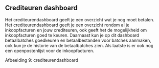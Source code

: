 ## Crediteuren dashboard
Het crediteurendashboard geeft je een overzicht wat je nog moet betalen. 
Het crediteurendashboard geeft je een overzicht rondom al je inkoopfacturen en jouw crediteuren, ook geeft het de mogelijkheid om inkoopfacturen goed te keuren. Daarnaast kun je op dit dashboard betaalbatches goedkeuren en betaalbestanden voor batches aanmaken, ook kun je de historie van de betaalbatches zien. Als laatste is er ook nog een openpostenlijst voor de inkoopfacturen. 

Afbeelding 9: crediteurendashboard


 


